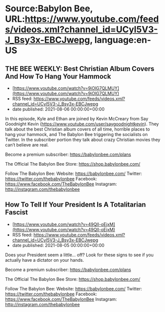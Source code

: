 # Source:Babylon Bee, URL:https://www.youtube.com/feeds/videos.xml?channel_id=UCyl5V3-J_Bsy3x-EBCJwepg, language:en-US

## THE BEE WEEKLY: Best Christian Album Covers And How To Hang Your Hammock
 - [https://www.youtube.com/watch?v=9iOlG7QLMUY](https://www.youtube.com/watch?v=9iOlG7QLMUY)
 - RSS feed: https://www.youtube.com/feeds/videos.xml?channel_id=UCyl5V3-J_Bsy3x-EBCJwepg
 - date published: 2021-08-06 00:00:00+00:00

In this episode, Kyle and Ethan are joined by Kevin McCreary from Say Goodnight Kevin (https://www.youtube.com/user/saygoodnightkevin). They talk about the best Christian album covers of all time, horrible places to hang your hammock, and The Babylon Bee triggering the socialists on Twitter. In the subscriber portion they talk about crazy Christian movies they can’t believe are real. 


Become a premium subscriber:  https://babylonbee.com/plans

The Official The Babylon Bee Store:  https://shop.babylonbee.com/

Follow The Babylon Bee:
Website: https://babylonbee.com/
Twitter: https://twitter.com/thebabylonbee
Facebook: https://www.facebook.com/TheBabylonBee
Instagram: http://instagram.com/thebabylonbee

## How To Tell If Your President Is A Totalitarian Fascist
 - [https://www.youtube.com/watch?v=49QlI-oEjxM](https://www.youtube.com/watch?v=49QlI-oEjxM)
 - RSS feed: https://www.youtube.com/feeds/videos.xml?channel_id=UCyl5V3-J_Bsy3x-EBCJwepg
 - date published: 2021-08-05 00:00:00+00:00

Does your President seem a little… off? Look for these signs to see if you actually have a dictator on your hands.

Become a premium subscriber:  https://babylonbee.com/plans

The Official The Babylon Bee Store:  https://shop.babylonbee.com/

Follow The Babylon Bee:
Website: https://babylonbee.com/
Twitter: https://twitter.com/thebabylonbee
Facebook: https://www.facebook.com/TheBabylonBee
Instagram: http://instagram.com/thebabylonbee

